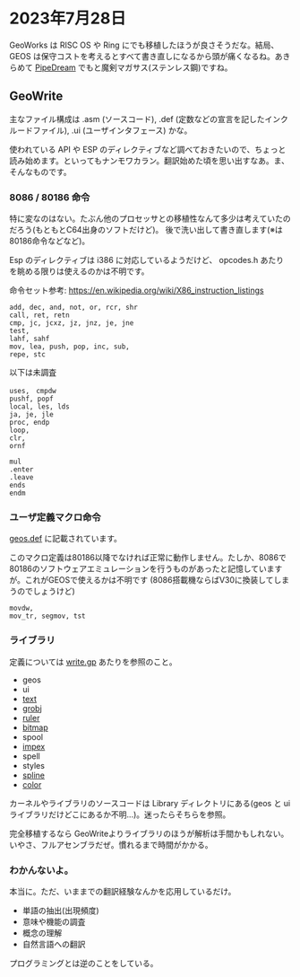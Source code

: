 # 2023年7月28日

GeoWorks は RISC OS や Ring にでも移植したほうが良さそうだな。結局、 GEOS は保守コストを考えるとすべて書き直しになるから頭が痛くなるね。あきらめて [PipeDream](https://croftnuisk.co.uk/coltsoft/pipedream) でもと魔剣マガサス(ステンレス鋼)ですね。

## GeoWrite

主なファイル構成は .asm (ソースコード), .def (定数などの宣言を記したインクルードファイル), .ui (ユーザインタフェース) かな。

使われている API や ESP のディレクティブなど調べておきたいので、ちょっと読み始めます。といってもナンモワカラン。翻訳始めた頃を思い出すなあ。ま、そんなものです。

### 8086 / 80186 命令

特に変なのはない。たぶん他のプロセッサとの移植性なんて多少は考えていたのだろう(もともとC64出身のソフトだけど)。
後で洗い出して書き直します(※は80186命令などなど)。

Esp のディレクティブは i386 に対応しているようだけど、 opcodes.h あたりを眺める限りは使えるのかは不明です。

命令セット参考: https://en.wikipedia.org/wiki/X86_instruction_listings

```
add, dec, and, not, or, rcr, shr
call, ret, retn
cmp, jc, jcxz, jz, jnz, je, jne
test,
lahf, sahf
mov, lea, push, pop, inc, sub, 
repe, stc
```

以下は未調査

```
uses,　cmpdw
pushf, popf
local, les, lds
ja, je, jle
proc, endp
loop,
clr,
ornf

mul
.enter
.leave
ends
endm
```

### ユーザ定義マクロ命令

[geos.def](https://github.com/bluewaysw/pcgeos/blob/9672d033f192a4fd5103103bf385cc8cd58c48b7/Include/geos.def) に記載されています。

このマクロ定義は80186以降でなければ正常に動作しません。たしか、8086で80186のソフトウェアエミュレーションを行うものがあったと記憶していますが。これがGEOSで使えるかは不明です (8086搭載機ならばV30に換装してしまうのでしょうけど)

```
movdw,
mov_tr, segmov, tst
```

### ライブラリ

定義については [write.gp](https://github.com/bluewaysw/pcgeos/blob/9672d033f192a4fd5103103bf385cc8cd58c48b7/Appl/GeoWrite/write.gp#L46C1-L46C1) あたりを参照のこと。

*	geos
*	ui
*	[text](https://github.com/bluewaysw/pcgeos/tree/master/Library/Text)
*	[grobj](https://github.com/bluewaysw/pcgeos/tree/master/Library/GrObj)
*	[ruler](https://github.com/bluewaysw/pcgeos/tree/master/Library/Ruler)
*	[bitmap](https://github.com/bluewaysw/pcgeos/tree/master/Library/Bitmap)
*	spool
*	[impex](https://github.com/bluewaysw/pcgeos/tree/master/Library/Impex)
*	spell
*	styles
*	[spline](https://github.com/bluewaysw/pcgeos/tree/master/Library/Spline)
*	[color](https://github.com/bluewaysw/pcgeos/tree/master/Library/Color)

カーネルやライブラリのソースコードは Library ディレクトリにある(geos と ui ライブラリだけどこにあるか不明...)。迷ったらそちらを参照。

完全移植するなら GeoWriteよりライブラリのほうが解析は手間かもしれない。いやさ、フルアセンブラだぜ。慣れるまで時間がかかる。

### わかんないよ。
本当に。ただ、いままでの翻訳経験なんかを応用しているだけ。

* 単語の抽出(出現頻度)
* 意味や機能の調査
* 概念の理解
* 自然言語への翻訳

プログラミングとは逆のことをしている。
